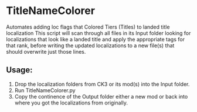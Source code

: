 # TitleNameColorer
Automates adding loc flags that Colored Tiers (Titles) to landed title localization
This script will scan through all files in its Input folder looking for localizations that look like a landed title and apply the appropriate tags for that rank, before writing the updated localizations to a new file(s) that should overwrite just those lines.

## Usage:
1. Drop the localization folders from CK3 or its mod(s) into the Input folder.
2. Run TitleNameColorer.py
3. Copy the continence of the Output folder either a new mod or back into where you got the localizations from originally.
